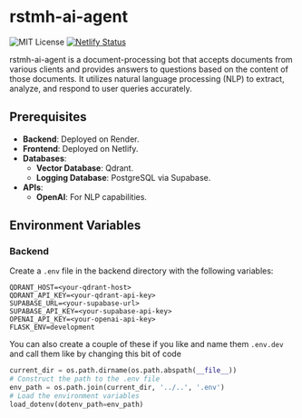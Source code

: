 # rstmh-ai-agent

![MIT License](https://img.shields.io/badge/license-MIT-blue)
[![Netlify Status](https://api.netlify.com/api/v1/badges/fad834be-b269-4862-9d81-dd9e5fb0c540/deploy-status)](https://app.netlify.com/sites/rstmh-ai-agent/deploys)

rstmh-ai-agent is a document-processing bot that accepts documents from various clients and provides answers to questions based on the content of those documents. It utilizes natural language processing (NLP) to extract, analyze, and respond to user queries accurately.

## Prerequisites

- **Backend**: Deployed on Render.
- **Frontend**: Deployed on Netlify.
- **Databases**:
  - **Vector Database**: Qdrant.
  - **Logging Database**: PostgreSQL via Supabase.
- **APIs**:
  - **OpenAI**: For NLP capabilities.

## Environment Variables

### Backend

Create a `.env` file in the backend directory with the following variables:

```plaintext
QDRANT_HOST=<your-qdrant-host>
QDRANT_API_KEY=<your-qdrant-api-key>
SUPABASE_URL=<your-supabase-url>
SUPABASE_API_KEY=<your-supabase-api-key>
OPENAI_API_KEY=<your-openai-api-key>
FLASK_ENV=development
```

You can also create a couple of these if you like and name them `.env.dev` and call them like by changing this bit of code

```python
current_dir = os.path.dirname(os.path.abspath(__file__))
# Construct the path to the .env file
env_path = os.path.join(current_dir, '../..', '.env')
# Load the environment variables
load_dotenv(dotenv_path=env_path)
```

